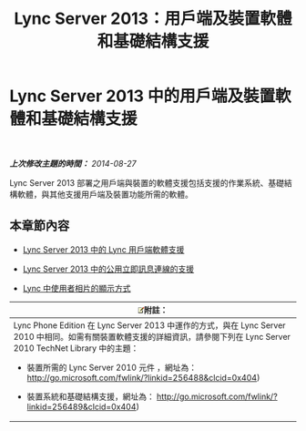 ﻿---
title: Lync Server 2013：用戶端及裝置軟體和基礎結構支援
TOCTitle: 用戶端及裝置軟體和基礎結構支援
ms:assetid: 5dcccc2d-efb0-4e7d-9f14-34435fac8dde
ms:mtpsurl: https://technet.microsoft.com/zh-tw/library/Gg398412(v=OCS.15)
ms:contentKeyID: 49291058
ms.date: 08/10/2015
mtps_version: v=OCS.15
ms.translationtype: HT
---

# Lync Server 2013 中的用戶端及裝置軟體和基礎結構支援

 

_**上次修改主題的時間：** 2014-08-27_

Lync Server 2013 部署之用戶端與裝置的軟體支援包括支援的作業系統、基礎結構軟體，與其他支援用戶端及裝置功能所需的軟體。

## 本章節內容

  -   
    [Lync Server 2013 中的 Lync 用戶端軟體支援](lync-server-2013-lync-client-software-support.md)

  -   
    [Lync Server 2013 中的公用立即訊息連線的支援](lync-server-2013-support-for-public-instant-messenger-connectivity.md)

  -   
    [Lync 中使用者相片的顯示方式](how-user-photos-are-displayed-in-lync.md)

<table>
<colgroup>
<col style="width: 100%" />
</colgroup>
<thead>
<tr class="header">
<th><img src="images/Gg398811.note(OCS.15).gif" title="note" alt="note" />附註：</th>
</tr>
</thead>
<tbody>
<tr class="odd">
<td>Lync Phone Edition 在 Lync Server 2013 中運作的方式，與在 Lync Server 2010 中相同。如需有關裝置軟體支援的詳細資訊，請參閱下列在 Lync Server 2010 TechNet Library 中的主題：
<ul>
<li><p>裝置所需的 Lync Server 2010 元件 ，網址為： <a href="http://go.microsoft.com/fwlink/?linkid=256488%26clcid=0x404" class="uri">http://go.microsoft.com/fwlink/?linkid=256488&amp;clcid=0x404</a>)</p></li>
<li><p>裝置系統和基礎結構支援，網址為： <a href="http://go.microsoft.com/fwlink/?linkid=256489%26clcid=0x404" class="uri">http://go.microsoft.com/fwlink/?linkid=256489&amp;clcid=0x404</a>)</p></li>
</ul></td>
</tr>
</tbody>
</table>

